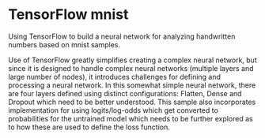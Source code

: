 # TensorFlow mnist
Using TensorFlow to build a neural network for analyzing handwritten numbers  based on mnist samples.

Use of TensorFlow greatly simplifies creating a complex neural network, but since it is designed to handle complex neural networks (multiple layers and large number of nodes), it introduces challenges for defining and processing a neural network.  In this somewhat simple neural network, there are four layers defined using distinct configurations: Flatten, Dense and Dropout which need to be better understood.  This sample also incorporates implementation for using logits/log-odds which get converted to probabilities for the untrained model which needs to be further explored as to how these are used to define the loss function.
